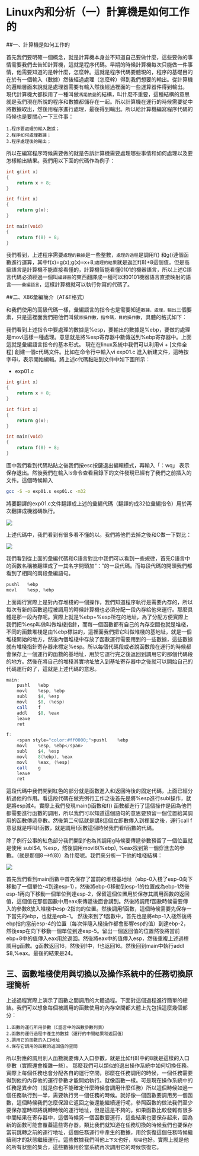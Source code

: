 # Linux內和分析（一）計算機是如何工作的


##一、計算機是如何工作的

首先我們要明確一個概念，就是計算機本身並不知道自己要做什麼，這些要做的事情需要我們去告知計算機，這就是程序代碼。早期的時候計算機每次只能做一件事情，他需要知道的是幹什麼，怎麼幹。這就是程序代碼要體現的，程序的基礎目的在於有一個輸入（數據）然後經過處理（怎麼幹）得到我們想要的輸出。從計算機的邏輯層面來說就是處理器需要有輸入然後經過裡面的一些運算器件得到輸出。
現代計算機大都採用了一種叫做`馮諾依曼`的結構，叫什麼不重要，這種結構的意思就是我們現在所說的程序和數據都儲存在一起。所以計算機在運行的時候需要從中將數據取出，然後用程序進行處理，最後得到輸出。所以給計算機編寫程序代碼的時候也是要關心一下三件事：

```
1.程序要處理的輸入數據；
2.程序如何處理數據；
3.程序處理後的輸出；
```

所以在編寫程序時候需要做的就是告訴計算機需要處理哪些事情和如何處理以及要怎樣輸出結果。我們用以下面的代碼作為例子：

```c
int g(int x)
{
    return x + 8;
}

int f(int x)
{
    return g(x);
}

int main(void)
{
    return f(8) + 8;
}
```

我們看到，上述程序需要`處理的數據`是一些整數，`處理的過程`是調用f() 和g()連個函數進行運算，其中f(x)=g(x);g(x)=x+8;`處理的結果`就是返回f(8)+8這個值。但是高級語言是計算機不能直接看懂的，計算機智能看懂0101的機器語言，所以上述C語言代碼必須經過一個叫`編譯器`的東西翻譯成一種可以和0101機器語言直接映射的語言——`彙編語言`，這樣計算機就可以執行你寫的代碼了。

##二、X86彙編簡介（AT&T格式）

和我們使用的高級代碼一樣，彙編語言的指令也是需要知道`數據，處理，輸出`三個要素，只是這裡面我們把他們叫做`原操作數，指令碼，目的操作數`，具體的格式如下：

我們看到上述指令中要處理的數據是%esp，要輸出的數據是%ebp，要做的處理是movl這樣一種處理。意思就是將%esp寄存器中數傳送到%ebp寄存器中。上面這就是彙編語言指令的基本形式。
現在在linux系統中我們可以利用vi + [文件全程] 創建一個c代碼文件。比如在命令行中輸入vi exp01.c 進入新建文件，這時按字母i，表示開始編輯。將上述c代碼黏貼到文件中如下圖所示：

- exp01.c

```c
int g(int x)
{
    return x + 8;
}

int f(int x)
{
    return g(x);
}

int main(void)
{
    return f(8) + 8;
}
```

圖中我們看到代碼粘貼之後我們按esc按鍵退出編輯模式，再輸入「：wq」 表示保存退出。然後我們在輸入ls命令查看目錄下的文件發現已經有了我們之前插入的文件。這個時候輸入

```sh
gcc -S -o exp01.s exp01.c -m32
```

將要翻譯的exp01.c文件翻譯成上述的彙編代碼（翻譯的成32位彙編指令）用於再次翻譯成機器碼執行。


![](./images/20150307124940773)

上述代碼中，我們看到有很多看不懂的以。我們將他們去掉之後和C做一下對比：


![](./images/20150307130115691)

我們看到從上面的彙編代碼和C語言對比中我們可以看到一些規律，首先C語言中的函數名稱被翻譯成了一其名字開頭加“：”的一段代碼。而每段代碼的開頭我們都看到了相同的兩段彙編語句。

```as
pushl   %ebp  
movl    %esp, %ebp  
```


上面兩行實際上是對內存堆棧的一個操作，我們知道程序執行是需要內存的，所以每次有新的函數過程被調用的時候計算機也必須分配一段內存給他來運行。那麼具體是那一段內存呢。實際上就是%ebp+%esp所在的地址，為了分配方便實際上我們把%esp叫做叫做堆棧指針，而每一個函數都有自己的內存空間也就是堆棧，不同的函數堆棧是由%ebp標註的，這裡面我們把它叫做堆棧的基地址，就是一個堆棧開始的地方，然後內個堆棧中存放了函數運行需要用到的一些數據，這些數據就有堆棧指針寄存器來標定%esp。所以每個代碼段或者說函數段在運行的時候都會保存上一個運行的函數的基地址，用於它運行完之後返回到調用它的那個代碼段的地方。然後在將自己的堆棧其實地址放入到基址寄存器中之後就可以開始自己的代碼運行的了，這就是上述代碼的意思。


```as
main:
    pushl   %ebp  
    movl    %esp, %ebp  
    subl    $4, %esp  
    movl    $8, (%esp)  
    call    f  
    addl    $8, %eax  
    leave  
    ret  
```


```as
f:  
    <span style="color:#ff0000;">pushl    %ebp  
    movl    %esp, %ebp</span>  
    subl    $4, %esp  
    movl    8(%ebp), %eax  
    movl    %eax, (%esp)  
    call    g  
    leave  
    ret  
```

這段代碼中我們開到紅色的部分就是函數進入和返回時後的固定代碼，上面已經分析過他的作用。看這段代碼在做完例行工作之後首先是將%esp進行subl操作，就是將esp減4。實際上我們發現main()函數和f() 函數都進行了這個操作是因為他們都需要進行函數的調用，所以我們可以知道這個語句的意思要預留一個位置給其調用的函數傳遞參數。然後第二句話就是講8這個立即數傳入到裡面之後，運行call f 意思就是呼叫f函數，就是調用f函數這個時候我們看f函數的代碼。


除了例行公事的紅色部分我們開到f也為其調用g時候要傳遞參數預留了一個位置就是使用 subl$4, %esp，然後調用movl8(%ebp), %eax找到第一個穿進去的參數。（就是那個8——>f(8)）為什麼呢。我們來分析一下他的堆棧結構：

![](./images/20150307162534802.png)

首先我們看到main函數中首先保存了當前的堆棧基地址（ebp-0入棧了esp-0向下移動了一個單位-4到達esp-1），然後將ebp-0移動到esp-1的位置成為ebp-1然後esp-1再向下移動一個單位到達esp-2，保留這個位置用於保存其調用函數的返回值，這個值在那個函數中用eax來傳遞後面會講到。然後將調用f函數時候需要傳入的參數8放入堆棧中esp-2指向的位置。然後調用f函數，這個時候需要先保存一下當先的ebp，也就是epb-1。
然後來到了f函數中，首先也是將ebp-1入棧然後將ebp指向當前esp-4的位置（每次伴隨入棧操作都會影響esp的值）到達ebp-2，然後esp在向下移動一個單位到達esp-5。留出一個返回值的位置然後將當前ebp+8中的值傳入eax用於返回。然後將eax中的值傳入esp，然後重複上述過程調用g函數。g函數返回16，然後到f中，f也返回16。然後回到main中執行addl $8,%eax。最後的結果是24。


## 三、函數堆棧使用與切換以及操作系統中的任務切換原理簡析

上述過程實際上演示了函數之間調用的大體過程。下面對這個過程進行簡單的總結。我們可以想象每個被調用的函數使用的內存空間都大體上先包括這麼幾個部分：
```
1.函數的運行所用參數（C語言中的函數參數列表）
2.函數的運行過程中產生的數據（運行的中間結果和返回值）
3.調用它的函數的入口地址
4.保存它調用的函數的返回值的空間
```

所以對應的調用別人函數就要傳入入口參數，就是比如f(8)中的8就是這樣的入口參數（實際還會複雜一些）。
那麼我們可以類似的退出操作系統中如何切換任務。實際上每個任務也會分配各自的運行空間，那麼在任務調用的時候，一個任務需要得到他的內存他的運行參數才能開始執行。就像函數一樣。可是現在操作系統中的任務是異步的（就是你也不能確定什麼時候會調用什麼任務）所以這個時候如過一個任務執行到一半，需要執行另一個任務的時候。就好像一個函數要調用另一個函數，這個時候我們怎麼保證它返回之後還能繼續運行呢，參照函數的做法我們至少要保存當時即將跳轉時候的運行地址，但是這是不夠的。如果函數比較發雜有很多中間結果在寄存器中，這個時候另一個函數要運行，這些結果也要保存起來，因為新的函數可能會覆蓋這些寄存器。類比我們就知道在任務切換的時候我們也要保存當前跳轉之前的運行地址，這個任務運行中產生的數據，用於恢復這個任務時候繼續剛才的狀態繼續運行。這些數據我們叫他`上下文`也好，`現場`也好。實際上就是他的所有狀態的集合，這些數據用於當系統再次調用它的時候恢復它。

